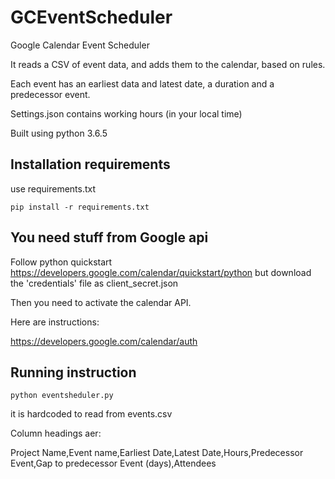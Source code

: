 # GCEventScheduler
Google Calendar Event Scheduler

It reads a CSV of event data, and adds them to the calendar, based on rules.

Each event has an earliest data and latest date, a duration and a predecessor event.

Settings.json contains working hours (in your local time)


Built using python 3.6.5

## Installation requirements
use requirements.txt

`pip install -r requirements.txt`

## You need stuff from Google api
Follow python quickstart
https://developers.google.com/calendar/quickstart/python
but download the 'credentials' file as client_secret.json

Then you need to activate the calendar API.

Here are instructions:

https://developers.google.com/calendar/auth



## Running instruction

`python eventsheduler.py`

it is hardcoded to read from events.csv

Column headings aer:

Project Name,Event name,Earliest Date,Latest Date,Hours,Predecessor Event,Gap to predecessor Event (days),Attendees
